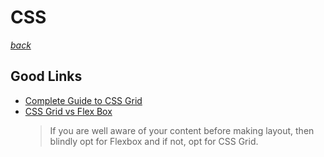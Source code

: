 # CSS
_[back](README.md)_



## Good Links

- [Complete Guide to CSS Grid](https://css-tricks.com/snippets/css/complete-guide-grid/)
- [CSS Grid vs Flex Box](https://medium.com/youstart-labs/beginners-guide-to-choose-between-css-grid-and-flexbox-783005dd2412)
  > If you are well aware of your content before making layout, then blindly opt for Flexbox and if not, opt for CSS Grid.